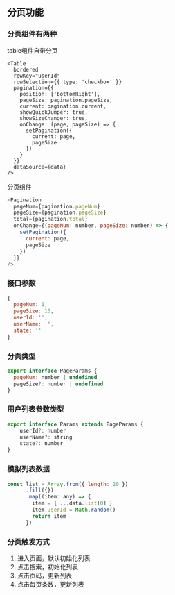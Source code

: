 ## 分页功能

### 分页组件有两种

table组件自带分页

```shell
<Table
  bordered
  rowKey="userId"
  rowSelection={{ type: 'checkbox' }}
  pagination={{
    position: ['bottomRight'],
    pageSize: pagination.pageSize,
    current: pagination.current,
    showQuickJumper: true,
    showSizeChanger: true,
    onChange: (page, pageSize) => {
      setPagination({
        current: page,
        pageSize
      })
    }
  }}
  dataSource={data}
/>
```

分页组件

```js
<Pagination
  pageNum={pagination.pageNum}
  pageSize={pagination.pageSize}
  total={pagination.total}
  onChange={(pageNum: number, pageSize: number) => {
    setPagination({
      current: page,
      pageSize
    })
  }}
/>
```

### 接口参数

```js
{
  pageNum: 1,
  pageSize: 10,
  userId: '',
  userName: '',
  state: ''
}
```

### 分页类型

```js
export interface PageParams {
  pageNum: number | undefined
  pageSize?: number | undefined
}
```

### 用户列表参数类型

```js
export interface Params extends PageParams {
	userId?: number
	userName?: string
	state?: number
}
```

### 模拟列表数据

```js
const list = Array.from({ length: 20 })
      .fill({})
      .map((item: any) => {
        item = { ...data.list[0] }
        item.userId = Math.random()
        return item
      })
```

### 分页触发方式

1. 进入页面，默认初始化列表
2. 点击搜索，初始化列表
3. 点击页码，更新列表
4. 点击每页条数，更新列表
